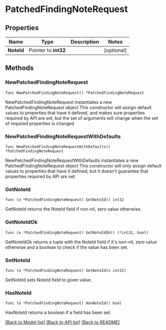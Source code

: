 # PatchedFindingNoteRequest

## Properties

Name | Type | Description | Notes
------------ | ------------- | ------------- | -------------
**NoteId** | Pointer to **int32** |  | [optional] 

## Methods

### NewPatchedFindingNoteRequest

`func NewPatchedFindingNoteRequest() *PatchedFindingNoteRequest`

NewPatchedFindingNoteRequest instantiates a new PatchedFindingNoteRequest object
This constructor will assign default values to properties that have it defined,
and makes sure properties required by API are set, but the set of arguments
will change when the set of required properties is changed

### NewPatchedFindingNoteRequestWithDefaults

`func NewPatchedFindingNoteRequestWithDefaults() *PatchedFindingNoteRequest`

NewPatchedFindingNoteRequestWithDefaults instantiates a new PatchedFindingNoteRequest object
This constructor will only assign default values to properties that have it defined,
but it doesn't guarantee that properties required by API are set

### GetNoteId

`func (o *PatchedFindingNoteRequest) GetNoteId() int32`

GetNoteId returns the NoteId field if non-nil, zero value otherwise.

### GetNoteIdOk

`func (o *PatchedFindingNoteRequest) GetNoteIdOk() (*int32, bool)`

GetNoteIdOk returns a tuple with the NoteId field if it's non-nil, zero value otherwise
and a boolean to check if the value has been set.

### SetNoteId

`func (o *PatchedFindingNoteRequest) SetNoteId(v int32)`

SetNoteId sets NoteId field to given value.

### HasNoteId

`func (o *PatchedFindingNoteRequest) HasNoteId() bool`

HasNoteId returns a boolean if a field has been set.


[[Back to Model list]](../README.md#documentation-for-models) [[Back to API list]](../README.md#documentation-for-api-endpoints) [[Back to README]](../README.md)


